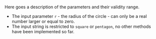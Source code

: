 Here goes a description of the parameters and their validity range.

* The input parameter `r` - the radius of the circle - can only be a real number larger or equal to zero.
* The input string is restricted to `square` or `pentagon`, no other methods have been implemented so far.

